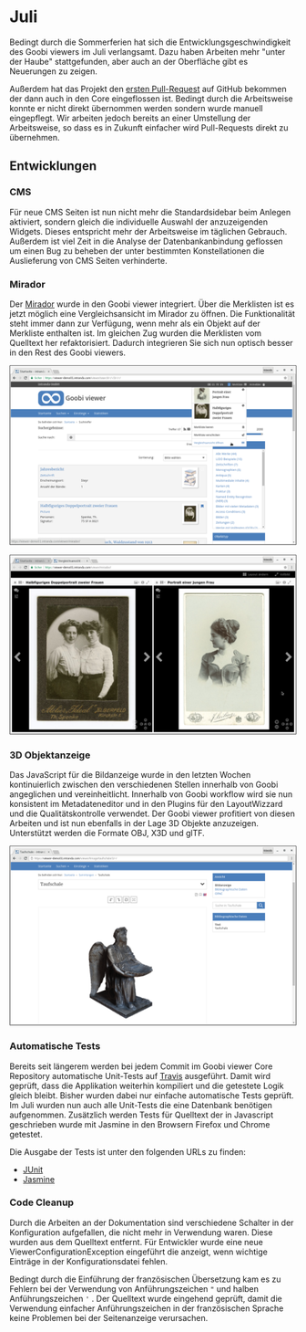 # Juli

Bedingt durch die Sommerferien hat sich die Entwicklungsgeschwindigkeit des Goobi viewers im Juli verlangsamt. Dazu haben Arbeiten mehr "unter der Haube" stattgefunden, aber auch an der Oberfläche gibt es Neuerungen zu zeigen.

Außerdem hat das Projekt den [ersten Pull-Request](https://github.com/intranda/goobi-viewer-core/pull/1) auf GitHub bekommen der dann auch in den Core eingeflossen ist. Bedingt durch die Arbeitsweise konnte er nicht direkt übernommen werden sondern wurde manuell eingepflegt. Wir arbeiten jedoch bereits an einer Umstellung der Arbeitsweise, so dass es in Zukunft einfacher wird Pull-Requests direkt zu übernehmen.

## Entwicklungen

### CMS

Für neue CMS Seiten ist nun nicht mehr die Standardsidebar beim Anlegen aktiviert, sondern gleich die individuelle Auswahl der anzuzeigenden Widgets. Dieses entspricht mehr der Arbeitsweise im täglichen Gebrauch. Außerdem ist viel Zeit in die Analyse der Datenbankanbindung geflossen um einen Bug zu beheben der unter bestimmten Konstellationen die Auslieferung von CMS Seiten verhinderte.

### Mirador

Der [Mirador](http://projectmirador.org/) wurde in den Goobi viewer integriert. Über die Merklisten ist es jetzt möglich eine Vergleichsansicht im Mirador zu öffnen. Die Funktionalität steht immer dann zur Verfügung, wenn mehr als ein Objekt auf der Merkliste enthalten ist. Im gleichen Zug wurden die Merklisten vom Quelltext her refaktorisiert. Dadurch integrieren Sie sich nun optisch besser in den Rest des Goobi viewers.

![Die Vergleichsansicht kann aus der Merkliste heraus ge&#xF6;ffnet werden](../../.gitbook/assets/vergleichsansicht_oeffnen.png)

![Beispiel f&#xFC;r die Vergleichsansicht im Mirador](../../.gitbook/assets/vergleichsansicht.png)

### 3D Objektanzeige

Das JavaScript für die Bildanzeige wurde in den letzten Wochen kontinuierlich zwischen den verschiedenen Stellen innerhalb von Goobi angeglichen und vereinheitlicht. Innerhalb von Goobi workflow wird sie nun konsistent im Metadateneditor und in den Plugins für den LayoutWizzard und die Qualitätskontrolle verwendet. Der Goobi viewer profitiert von diesen Arbeiten und ist nun ebenfalls in der Lage 3D Objekte anzuzeigen. Unterstützt werden die Formate OBJ, X3D und glTF.

![Ein Beispiel 3D-Objekt in dem Goobi viewer](../../.gitbook/assets/3d_objekt.png)

### Automatische Tests

Bereits seit längerem werden bei jedem Commit im Goobi viewer Core Repository automatische Unit-Tests auf [Travis](https://travis-ci.org/intranda/goobi-viewer-core/) ausgeführt. Damit wird geprüft, dass die Applikation weiterhin kompiliert und die getestete Logik gleich bleibt. Bisher wurden dabei nur einfache automatische Tests geprüft. Im Juli wurden nun auch alle Unit-Tests die eine Datenbank benötigen aufgenommen. Zusätzlich werden Tests für Quelltext der in Javascript geschrieben wurde mit Jasmine in den Browsern Firefox und Chrome getestet.

Die Ausgabe der Tests ist unter den folgenden URLs zu finden:

* [JUnit](https://intranda.github.io/goobi-viewer-core/goobi-viewer-core/test-reports-html/)
* [Jasmine](https://intranda.github.io/goobi-viewer-core/goobi-viewer-core/test-reports-karma/)

### Code Cleanup

Durch die Arbeiten an der Dokumentation sind verschiedene Schalter in der Konfiguration aufgefallen, die nicht mehr in Verwendung waren. Diese wurden aus dem Quelltext entfernt. Für Entwickler wurde eine neue ViewerConfigurationException eingeführt die anzeigt, wenn wichtige Einträge in der Konfigurationsdatei fehlen.

Bedingt durch die Einführung der französischen Übersetzung kam es zu Fehlern bei der Verwendung von Anführungszeichen `"` und halben Anführungszeichen `'` . Der Quelltext wurde eingehend geprüft, damit die Verwendung einfacher Anführungszeichen in der französischen Sprache keine Problemen bei der Seitenanzeige verursachen.

